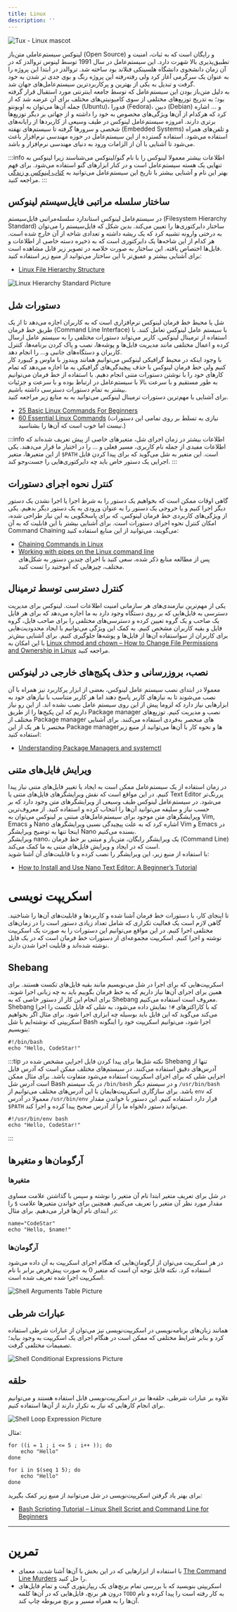 ```yaml
---
title: Linux
description: ''
---
```


![Tux - Linux mascot](./images/01-Tux.svg)

لینوکس سیستم‌عاملی متن‌باز
(Open Source)
و رایگان است که به ثبات، امنیت و تطبیق‌پذیری بالا شهرت دارد. این سیستم‌عامل در سال 1991 توسط لینوس تروالدز که در آن زمان دانشجوی دانشگاه هلسینکی فنلاند بود ساخته شد. تروالدز در ابتدا این پروژه را به عنوان یک سرگرمی آغاز کرد ولی رفته‌رفته این پروژه رنگ و بوی جدی تر شدن به خود گرفت و تبدیل به یکی از بهترین و پرکاربردترین سیستم‌عامل‌های جهان شد.  
به دلیل متن‌باز بودن این سیستم‌عامل که توسط جامعه اینترنتی مورد استقبال قرار گرفته بود؛ به تدریج توزیع‌های مختلفی از سوی کامیونیتی‌های مختلف برای آن عرضه شد که از جمله آن‌ها می‌توان به اوبونتو
(Ubuntu)،
فدورا
(Fedora)،
دبین
(Debian)
و ... اشاره کرد که هرکدام از آن‌ها ویژگی‌های مخصوص به خود را داشته و از جهاتی بر دیگر توزیع‌ها برتری دارند.
امروزه سیستم‌عامل لینوکس در طیف وسیعی از کاربرد‌ها از رایانه‌های شخصی و سرورها گرفته تا سیستم‌های نهفته
(Embedded Systems)
و تلفن‌های همراه استفاده می‌شود. استفاده گسترده از این سیستم‌عامل در حوزه مهندسی نرم‌افزار باعث می‌شود تا آشنایی با آن از الزامات ورود به دنیای مهندسی نرم‌افزار و باشد.

:::info اطلاعات بیشتر
معمولا لینوکس را با نام گنو/لینوکس می‌شناسند زیرا لینوکس به تنهایی
یک هسته سیستم‌عامل است و در کنار ابزارهای گنو استفاده می‌شود. برای فهم بهتر این نام و
آشنایی بیشتر با تاریخ این سیستم‌عامل می‌توانید به
[کتاب لینوکس و زندگی](https://linuxbook.ir/chapters/gnulinuxhistory.html)
مراجعه کنید.
:::

## ساختار سلسله مراتبی فایل‌سیستم لینوکس

در سیستم‌عامل لینوکس استاندارد سلسله‌مراتبی فایل‌سیستم
(Filesystem Hierarchy Standard)
ساختار دایرکتوری‌ها را تعیین می‌کند. بدین شکل که فایل‌سیستم را می‌توان به درختی وارونه تشبیه کرد که یک ریشه داشته و تعدادی شاخه از آن خارج شده است. هر کدام از این شاخه‌ها یک دایرکتوری است که به ذخیره دسته خاصی از اطلاعات و فایل‌ها اختصاص یافته. این ساختار به صورت خلاصه در تصویر زیر قابل مشاهده است.  
برای آشنایی بیشتر و عمیق‌تر با این ساختار می‌توانید از منبع زیر
استفاده کنید:

-   [Linux File Hierarchy Structure](https://www.geeksforgeeks.org/linux-file-hierarchy-structure/)

![Linux Hierarchy Standard Picture](./images/01-linux-filesystem-hierarchy-standard.jpg 'Linux Hierarchy Standard Picture')

## دستورات شل

شل یا محیط خط فرمان لینوکس نرم‌افزاری است که به کاربران اجازه می‌دهد تا از یک طریق خط فرمان
(Command Line Interface)
با سیستم عامل لینوکس
تعامل کنند. با استفاده از ترمینال لینوکس، کاربر می‌تواند دستورات مختلفی را به سیستم عامل ارسال کرده و اعمال مختلفی مانند مدیریت فایل‌ها و پوشه‌ها، نصب و پاک کردن برنامه‌ها، کنترل کاربران و دستگاه‌های جانبی و… را انجام دهد.  
با وجود اینکه در محیط گرافیکی لینوکس می‌توانیم همانند ویندوز با ماوس و کیبورد کار کنیم ولی خط فرمان لینوکس با حذف پیچیدگی‌های گرافیکی به ما اجازه می‌دهد که تمام کارهای خود را با نوشتن دستورات متنی انجام دهیم. با استفاده از خط فرمان می‌توانیم به طور مستقیم و با سرعت بالا با سیستم‌عامل در ارتباط بوده و با سرعت و جزئیات بیشتر به تمام دستورات دسترسی داشته باشیم.  
برای آشنایی با مهم‌ترین دستورات ترمینال لینوکس می‌توانید به به منابع زیر مراجعه کنید.

-   [25 Basic Linux Commands For Beginners](https://www.geeksforgeeks.org/basic-linux-commands/)
-   [60 Essential Linux Commands](https://www.hostinger.com/tutorials/linux-commands) (نیازی به تسلط بر روی تمامی این دستورات نیست اما خوب است که آن‌ها را بشناسید.)

:::info اطلاعات بیشتر
در زمان اجرای شل، متغیرهای خاصی از پیش تعریف شده‌اند که اطلاعات مفیدی از جمله نام کاربری، مسیر فعلی و ... را در اختیار ما قرار می‌دهند. یکی از این متغیرها، متغیر
`$PATH`
است. این متغیر به شل می‌گوید که برای پیدا کردن فایل اجرایی یک دستور خاص باید چه دایرکتوری‌هایی را جست‌وجو کند.
:::

## کنترل نحوه اجرای دستورات

گاهی اوقات ممکن است که
بخواهیم یک دستور را به شرط اجرا یا اجرا نشدن یک دستور دیگر اجرا کنیم و یا خروجی یک دستور
را به عنوان ورودی به یک دستور دیگر بدهیم.
یکی از ویژگی‌های کاربردی خط فرمان لینوکس، که برای پاسخگویی به این نیاز طراحی شده، امکان کنترل نحوه اجرای دستورات است. برای آشنایی بیشتر با این قابلیت که به آن
Command Chaining
می‌گویند، می‌توانید از این منابع استفاده کنید:

-   [Chaining Commands in Linux](https://www.geeksforgeeks.org/chaining-commands-in-linux/)
-   [Working with pipes on the Linux command line](https://www.redhat.com/sysadmin/pipes-command-line-linux)  
    پس از مطالعه منابع ذکر شده، سعی کنید با اجرای چندین دستور به شکل‌های مختلف، چیزهایی
    که آموختید را تست کنید.

## کنترل دسترسی توسط ترمینال

یکی از مهم‌ترین نیازمندی‌های هر سازمانی امنیت اطلاعات است. لینوکس برای
مدیریت دسترسی به فایل‌هایی که بر روی دستگاه وجود دارد به ما اجازه می‌دهد که
برای هر فایل یک صاحب و یک گروه تعیین کرده و دسترسی‌های مختلفی را برای
صاحب فایل، گروه فایل و بقیه کاربران مشخص کنیم. به کمک این ویژگی می‌توانیم با ایجاد محدودیت‌هایی برای کاربران از سواستفاده آن‌ها از فایل‌ها و پوشه‌ها جلوگیری کنیم. برای آشنایی بیش‌تر با این امکان به
[Linux chmod and chown – How to Change File Permissions and Ownership in Linux](https://www.freecodecamp.org/news/linux-chmod-chown-change-file-permissions/)
مراجعه کنید.

## نصب، بروزرسانی و حذف پکیج‌های خارجی در لینوکس

معمولا در ابتدای نصب سیستم عامل لینوکس، بعضی از ابزار پرکاربرد نیز همراه با آن نصب می‌شوند تا به نیازهای کاربر پاسخ دهند اما هر کاربر متناسب با نیازهای خود به ابزارهایی نیاز دارد که لزوما پیش از این روی سیستم عامل نصب نشده اند. از این رو نیاز داریم که این پکیج‌ها را از طریق
Package manager
نصب و مدیریت کنیم. توزیع‌های مختلف از
Package manager
های منحصر به‌فردی استفاده می‌کنند. برای آشنایی مختصر با هر یک از این
Package managerها
و نحوه کار با آن‌ها می‌توانید از منبع زیر استفاده کنید:

-   [Understanding Package Managers and systemctl](https://www.geeksforgeeks.org/understanding-package-managers-and-systemctl/)

## ویرایش فایل‌های متنی

در زمان استفاده از یک سیستم‌عامل ممکن است به ایجاد یا تغییر فایل‌های متنی نیاز پیدا کنیم. در این مواقع است که نقش ویرایشگرهای فایل‌های متنی یا
Text Editor
پررنگ‌تر می‌شود. در سیستم‌عامل لینوکس طیف وسیعی از ویرایشگرهای متن وجود دارد که بر حسب نیاز و سلیقه می‌توانید آن‌ها را انتخاب کرده و استفاده کنید. از معروف‌ترین ویرایشگر‌های متن موجود برای سیستم‌عامل‌های مبتنی بر لینوکس می‌توان به
Vim, Emacs
و
Nano
اشاره کرد که به علت پیچیدگی نسبی ویرایشگرهای
Vim و Emacs
در اینجا تنها به توضیح ویرایشگر
Nano
بسنده می‌کنیم.  
ویرایشگر
nano،
یک ویرایشگر رایگان، متن‌باز و مبتنی بر خط فرمان
(Command Line)
است که در ایجاد و ویرایش فایل‌های متنی به ما کمک می‌کند.  
با استفاده از منبع زیر، این ویرایشگر را نصب کرده و با قابلیت‌های آن آشنا شوید:

-   [How to Install and Use Nano Text Editor: A Beginner’s Tutorial](https://www.hostinger.com/tutorials/how-to-install-and-use-nano-text-editor)

# اسکریپت نویسی

تا اینجای کار، با دستورات خط فرمان آشنا شده و کاربرد‌ها و قابلیت‌های آن‌ها را شناختید. گاهی لازم است یک فعالیت تکراری که شامل تعداد زیادی دستور است را در زمان‌های مختلفی اجرا کنیم.
در این مواقع می‌توانیم این دستورات را به صورت یک اسکریپت نوشته و اجرا کنیم. اسکریپت مجموعه‌ای از دستورات خط فرمان است که در یک فایل نوشته شده‌اند و قابلیت اجرا شدن دارند.

## Shebang

اسکریپت‌هایی که برای اجرا در شل می‌نویسیم مانند بقیه فایل‌های تکست هستند. برای همین برای
اجرای آن‌ها نیاز داریم که به خط فرمان بگوییم باید به چه زبانی اجرا شوند.
برای انجام این کار از دستور خاصی که به
Shebang
معروف است استفاده می‌کنیم.
Shebang
که با کاراکترهای
`#!`
نمایش داده می‌شود،
به شلی که فایل تکست را اجرا می‌کند می‌گوید که این فایل باید بوسیله چه ابزاری اجرا شود. برای مثال اگر بخواهیم اسکریپتی که نوشته‌ایم با شل
Bash
اجرا شود، می‌توانیم اسکریپت خود را اینگونه بنویسیم:

```shell
#!/bin/bash
echo "Hello, CodeStar!"
```

:::tip نکته
شل‌ها برای پیدا کردن فایل اجرایی مشخص شده در
Shebang
تنها از آدرس‌های دقیق استفاده می‌کنند. در سیستم‌های مختلف ممکن است که آدرس فایل اجرایی شلی که برای اجرای اسکریپت
استفاده می‌شود متفاوت باشد. برای مثال
ممکن است آدرس شل
Bash
در یک سیستم
`/bin/bash`
و در سیستم دیگر
`/usr/bin/bash`
باشد. برای سازگاری اسکریپت‌هایمان با این آدرس‌های مختلف می‌توانیم از
`env`
که معمولا در آدرس
`/usr/bin/env`
قرار دارد استفاده کنیم. این دستور با خواندن مقدار
`$PATH`
می‌تواند دستور دلخواه ما را از آدرس صحیح پیدا کرده و اجرا کند.

```shell
#!/usr/bin/env bash
echo "Hello, CodeStar!"
```

:::

## آرگومان‌ها و متغیرها

### متغیرها

در شل برای تعریف متغیر ابتدا نام آن متغیر را نوشته و سپس با گذاشتن علامت مساوی مقدار مورد نظر
آن متغیر را تعریف می‌کنیم. همچنین برای خواندن متغیرها علامت
`$`
را در ابتدای نام آن‌ها قرار می‌دهیم.
برای مثال:

```shell
name="CodeStar"
echo "Hello, $name!"
```

### آرگومان‌ها

در هر اسکریپت می‌توان از آرگومان‌هایی که هنگام اجرای اسکریپت به آن داده می‌شود استفاده کرد. نکته قابل توجه آن است که متغیر 0 به صورت پیش‌فرض برابر با نام اسکریپت اجرا شده تعریف شده است.

![Shell Arguments Table Picture](./images/01-linux-shell-arguments-table-picture.png 'Shell Arguments Table Picture')

## عبارات شرطی

همانند زبان‌های برنامه‌نویسی در اسکریپت‌نویسی نیز می‌توان از عبارات شرطی استفاده کرد و بنابر شرایط مختلفی که ممکن است در هنگام اجرای یک اسکریپت به وجود بیاید؛ تصمیمات مختلفی گرفت.

![Shell Conditional Expressions Picture](./images/01-linux-shell-conditional-expressions-picture.png 'Shell Conditional Expressions Picture')

## حلقه

علاوه بر عبارات شرطی، حلقه‌ها نیز در اسکریپت‌نویسی قابل استفاده هستند و می‌توانیم برای انجام کارهایی که نیاز به تکرار دارند از آن‌ها استفاده کنیم.

![Shell Loop Expression Picture](./images/01-linux-shell-loop-expressions-picture.png 'Shell Loop Expression Picture')

مثال:
```shell
for ((i = 1 ; i <= 5 ; i++ )); do
    echo "Hello"
done
```
```shell
for i in $(seq 1 5); do
    echo "Hello"
done
```

برای بهتر یاد گرفتن اسکریپت‌نویسی در شل می‌توانید از منبع زیر کمک بگیرید:

-   [Bash Scripting Tutorial – Linux Shell Script and Command Line for Beginners](https://www.freecodecamp.org/news/bash-scripting-tutorial-linux-shell-script-and-command-line-for-beginners/)

---

# تمرین

-   با استفاده از ابزارهایی که در این بخش با آن‌ها آشنا شدید،
    معمای
    [The Command Line Murders](https://github.com/veltman/clmystery)
    را حل کنید.
-   اسکریپتی بنویسید که با بررسی تمام برنچ‌های یک ریپازیتوری گیت و تمام فایل‌های درون
    هر برنچ، فایل‌هایی که در آن‌ها کلمه 
    `TODO`
    به کار رفته است را پیدا کرده و نام آن‌ها را به همراه مسیر و برنچ مربوطه چاپ کند.
